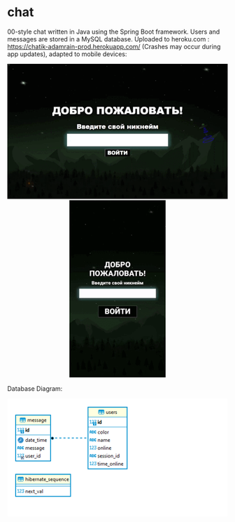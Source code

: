 # chat

00-style chat written in Java using the Spring Boot framework. Users and messages are stored in a MySQL database. Uploaded to heroku.com : https://chatik-adamrain-prod.herokuapp.com/ (Crashes may occur during app updates), adapted to mobile devices:
<p align="center">
  <img src="https://github.com/AdamRain94/chat/blob/main/img_for_readMe/Screenshot_gif.gif">
  <img src="https://github.com/AdamRain94/chat/blob/main/img_for_readMe/Screenshot_gif2.gif" height="404">
</p>
Database Diagram:
<p >
  <img src="https://github.com/AdamRain94/chat/blob/main/img_for_readMe/screen_img_tab.png">
</p>
